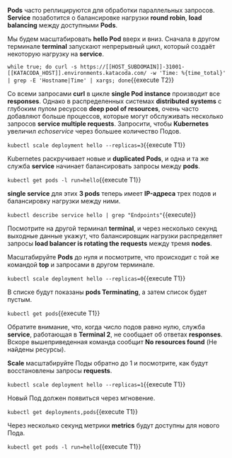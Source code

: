 **Pods** часто реплицируются для обработки параллельных запросов. 
**Service** позаботится о балансировке нагрузки **round robin**, **load balancing** между доступными **Pods**.

Мы будем масштабировать **hello Pod** вверх и вниз. 
Сначала в другом терминале **terminal** запускают непрерывный цикл, который создаёт некоторую нагрузку на **service**.

`while true; do curl -s https://[[HOST_SUBDOMAIN]]-31001-[[KATACODA_HOST]].environments.katacoda.com/ -w 'Time: %{time_total}' | grep -E 'Hostname|Time' | xargs; done`{{execute T2}}

Со всеми запросами **curl** в цикле **single Pod instance** производит все **responses**. 
Однако в распределенных системах **distributed systems** с глубоким пулом ресурсов **deep pool of resources**, очень часто добавляют больше процессов, которые могут обслуживать несколько запросов **service multiple requests**. Запросити, чтобы **Kubernetes** увеличил _echoservice_ через большее количество Подов.

`kubectl scale deployment hello --replicas=3`{{execute T1}}

Kubernetes раскручивает новые и **duplicated Pods**, и одна и та же служба **service** начинает балансировать запросы между **pods**.

`kubectl get pods -l run=hello`{{execute T1}}

**single service** для этих **3 pods** теперь имеет **IP-адреса** трех подов и балансировку нагрузки между ними.

`kubectl describe service hello | grep "Endpoints"`{{execute}}

Посмотрите на другой терминал **terminal**, и через несколько секунд выходные данные укажут, что балансировщик нагрузки распределяет запросы  **load balancer is rotating the requests** между тремя **nodes**.

Масштабируйте **Pods** до нуля и посмотрите, что происходит с той же командой **top** и запросами в другом терминале.

`kubectl scale deployment hello --replicas=0`{{execute T1}}

В списке будут показаны **pods Terminating**, а затем список будет пустым.

`kubectl get pods`{{execute T1}}

Обратите внимание, что, когда число подов равно нулю, служба **service**, работающая в **Terminal 2**, не сообщает об ответах **responses**. Вскоре вышеприведенная команда сообщит **No resources found** (Не найдены ресурсы).

**Scale** масштабируйте Поды обратно до 1 и посмотрите, как будут восстановлены запросы **requests**.

`kubectl scale deployment hello --replicas=1`{{execute T1}}

Новый Под должен появиться через мгновение.

`kubectl get deployments,pods`{{execute T1}}

Через несколько секунд метрики **metrics** будут доступны для нового Пода.

`kubectl get pods -l run=hello`{{execute T1}}
